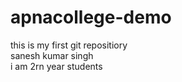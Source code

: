 # apnacollege-demo
this is my first git repositiory
<br>
sanesh kumar singh
<br>
i am 2rn year students
